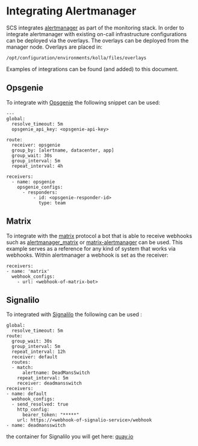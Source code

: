 # Integrating Alertmanager

SCS integrates [alertmanager](https://github.com/prometheus/alertmanager) as part of the
monitoring stack. In order to integrate alertmanager with existing on-call infrastructure
configurations can be deployed via the overlays.
The overlays can be deployed from the manager node. Overlays are placed in:

`/opt/configuration/environments/kolla/files/overlays`

Examples of integrations can be found (and added) to this document.


## Opsgenie

To integrate with [Opsgenie](https://www.atlassian.com/software/opsgenie) the following snippet
can be used:

```
---
global:
  resolve_timeout: 5m
  opsgenie_api_key: <opsgenie-api-key>

route:
  receiver: opsgenie
  group_by: [alertname, datacenter, app]
  group_wait: 30s
  group_interval: 5m
  repeat_interval: 4h

receivers:
  - name: opsgenie
    opsgenie_configs:
      - responders:
          - id: <opsgenie-responder-id>
            type: team
```

## Matrix

To integrate with the [matrix](https://matrix.org/) protocol a bot that is able to receive webhooks such as 
[alertmanager\_matrix](https://github.com/dkess/alertmanager_matrix) or 
[matrix-alertmanager](https://github.com/jaywink/matrix-alertmanager) can be used.
This example serves as a reference for any kind of system that works via webhooks.
Within alertmanager a webhook is set as the receiver:

```
receivers:
- name: 'matrix'
  webhook_configs:
    - url: <webhook-of-matrix-bot>
```

## Signalilo

To integrated with [Signalilo](https://github.com/vshn/signalilo) the following can be used :

```
global:
  resolve_timeout: 5m
route:
  group_wait: 30s
  group_interval: 5m
  repeat_interval: 12h
  receiver: default
  routes:
  - match:
      alertname: DeadMansSwitch
    repeat_interval: 5m
    receiver: deadmansswitch
receivers:
- name: default
  webhook_configs:
  - send_resolved: true
    http_config:
      bearer_token: "*****"
    url: https://<webhook-of-signalio-service>/webhook
- name: deadmansswitch
```

the container for Signalilo  you will get here: [quay.io](https://quay.io/repository/vshn/signalilo)
